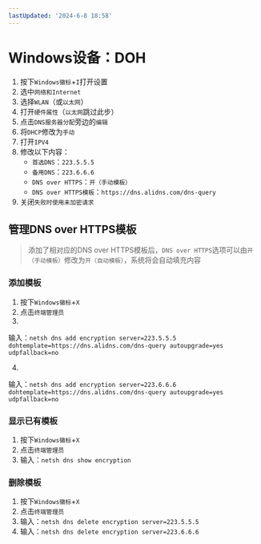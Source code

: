 ```yaml
---
lastUpdated: '2024-6-8 18:58'
---
```


# Windows设备：DOH

1. 按下```Windows徽标```+```I```打开设置
2. 选中```网络和Internet```
3. 选择```WLAN```（或```以太网```）
4. 打开```硬件属性```（```以太网```跳过此步）
5. 点击```DNS服务器分配```旁边的```编辑```
6. 将```DHCP```修改为```手动```
7. 打开```IPV4```
8. 修改以下内容：
	- ```首选DNS```：```223.5.5.5```
	- ```备用DNS```：```223.6.6.6```
	- ```DNS over HTTPS```：```开（手动模板）```
	- ```DNS over HTTPS模板```：```https://dns.alidns.com/dns-query```
9. 关闭```失败时使用未加密请求```

## 管理DNS over HTTPS模板

> 添加了相对应的DNS over HTTPS模板后，```DNS over HTTPS```选项可以由```开（手动模板）```修改为```开（自动模板）```，系统将会自动填充内容

### 添加模板

1. 按下```Windows徽标```+```X```
2. 点击```终端管理员```
3.

输入：```netsh dns add encryption server=223.5.5.5 dohtemplate=https://dns.alidns.com/dns-query autoupgrade=yes udpfallback=no```

4.

输入：```netsh dns add encryption server=223.6.6.6 dohtemplate=https://dns.alidns.com/dns-query autoupgrade=yes udpfallback=no```

### 显示已有模板

1. 按下```Windows徽标```+```X```
2. 点击```终端管理员```
3. 输入：```netsh dns show encryption```

### 删除模板

1. 按下```Windows徽标```+```X```
2. 点击```终端管理员```
3. 输入：```netsh dns delete encryption server=223.5.5.5```
4. 输入：```netsh dns delete encryption server=223.6.6.6```